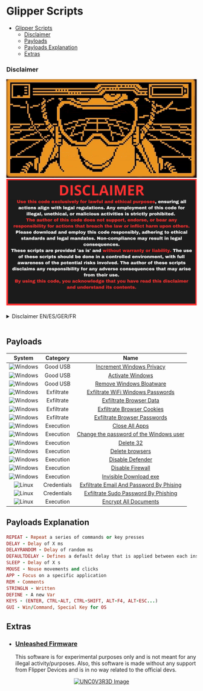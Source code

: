 # Glipper Scripts

- [Glipper Scripts](#glipper-scripts)
    - [Disclaimer](#disclaimer)
  - [Payloads](#payloads)
  - [Payloads Explanation](#payloads-explanation)
  - [Extras](#extras)



### Disclaimer


<div align=center>
  <img src="/main/img/logo-repository-2_0.gif" width="600" /><br>
  <img src="/main/img/DISCLAIMER.png" width="600" />
</div><br>

<details>
<summary>Disclaimer EN/ES/GER/FR</summary>

> [!WARNING] 
> # English
> Use this code exclusively for lawful and ethical purposes, ensuring all actions align with legal regulations. Any employment of this code for illegal, unethical, or malicious activities is strictly prohibited. 
> The author of this code does not support, endorse, or bear any responsibility for actions that breach the law or inflict harm upon others. Please download and employ this code responsibly, adhering to ethical standards and legal mandates. Non-compliance may result in legal consequences.
>
> These scripts are provided 'as is' and without warranty or liability. The use of these scripts should be done in a controlled environment, with full awareness of the potential risks involved. The author of these scripts disclaims any responsibility for any adverse consequences that may arise from their use.
>
> By using this code, you acknowledge that you have read this disclaimer and understand its contents.ims any responsibility for any adverse consequences that may arise from their use.

> [!WARNING] 
> # Deutsch
> Verwenden Sie diesen Code ausschließlich für rechtmäßige und ethische Zwecke und stellen Sie sicher, dass alle Aktionen den gesetzlichen Bestimmungen entsprechen. Jede Verwendung dieses Codes für illegale, unethische oder böswillige Zwecke ist strengstens verboten. Der Autor dieses Codes unterstützt, befürwortet oder übernimmt keine Verantwortung für Handlungen, die gegen das Gesetz verstoßen oder anderen Schaden zufügen. Bitte laden Sie diesen Code herunter und verwenden Sie ihn verantwortungsvoll, unter Einhaltung der ethischen Standards und gesetzlichen Vorschriften. Bei Nichteinhaltung kann es zu rechtlichen Konsequenzen kommen.
> 
> Diese Skripte werden "wie besehen" und ohne Gewährleistung oder Haftung bereitgestellt. Die Verwendung dieser Skripte sollte in einer kontrollierten Umgebung erfolgen, in vollem Bewusstsein der potenziellen Risiken. Der Autor dieser Skripte lehnt jede Verantwortung für negative Folgen ab, die aus ihrer Verwendung entstehen können.
>
> Durch die Verwendung dieses Codes erkennen Sie an, dass Sie diesen Haftungsausschluss gelesen und verstanden haben.

> [!WARNING] 
> # Español
> Utilice este código exclusivamente para fines lícitos y éticos, asegurando que todas las acciones se ajusten a la normativa legal. Cualquier uso de este código para fines ilegales, poco éticos o maliciosos está estrictamente prohibido. El autor de este código no apoya, respalda ni se hace responsable de las acciones que infrinjan la ley o causen daños a terceros. Descargue y utilice este código de forma responsable, respetando las normas éticas y las obligaciones legales. El incumplimiento puede acarrear consecuencias legales.
>
>Estos scripts se proporcionan "tal cual" y sin garantía ni responsabilidad. El uso de estos scripts debe realizarse en un entorno controlado, con plena conciencia de los posibles riesgos. El autor de estos scripts declina cualquier responsabilidad por las consecuencias adversas que puedan surgir de su uso.
>
>Al utilizar este código, reconoce que ha leído este descargo de responsabilidad y que comprende su contenido.

> [!WARNING] 
> # Française
> Utilisez ce code exclusivement à des fins légales et éthiques, en vous assurant que toutes les actions sont conformes à la réglementation juridique. Toute utilisation de ce code à des fins illégales, contraires à l'éthique ou malveillantes est strictement interdite. L'auteur de ce code ne soutient, n'approuve ni ne porte aucune responsabilité pour les actes qui enfreignent la loi ou causent du tort à autrui. Veuillez télécharger et utiliser ce code de manière responsable, en respectant les normes éthiques et les obligations légales. Le non-respect de ces conditions peut entraîner des conséquences juridiques.
>
>Ces scripts sont fournis "tels quels" et sans garantie ni responsabilité. L'utilisation de ces scripts doit être effectuée dans un environnement contrôlé, avec une pleine conscience des risques potentiels encourus. L'auteur de ces scripts décline toute responsabilité pour les conséquences négatives pouvant résulter de leur utilisation.
>
>En utilisant ce code, vous reconnaissez avoir lu cette clause de non-responsabilité et en comprendre le contenu.

</details><br>


## Payloads

|System|Category|Name|
|:--:|:--:|:--:|
|![Windows](https://img.shields.io/badge/Windows-0078D6?style=for-the-badge&logo=windows&logoColor=white)|Good USB|[Increment Windows Privacy](https://github.com/Zenin0/Glipper_Scripts/tree/main/Windows/GoodUSB/Privacy_Windows)
|![Windows](https://img.shields.io/badge/Windows-0078D6?style=for-the-badge&logo=windows&logoColor=white)|Good USB|[Activate Windows](https://github.com/Zenin0/Glipper_Scripts/tree/main/Windows/GoodUSB/Activate_Windows)
|![Windows](https://img.shields.io/badge/Windows-0078D6?style=for-the-badge&logo=windows&logoColor=white)|Good USB|[Remove Windows Bloatware](https://github.com/Zenin0/Glipper_Scripts/tree/main/Windows/GoodUSB/Bloatware_removal)
|![Windows](https://img.shields.io/badge/Windows-0078D6?style=for-the-badge&logo=windows&logoColor=white)|Exfiltrate|[Exfiltrate WiFi Windows Passwords](https://github.com/Zenin0/Glipper_Scripts/tree/main/Windows/Exfilaration/WWifiPasswords)
|![Windows](https://img.shields.io/badge/Windows-0078D6?style=for-the-badge&logo=windows&logoColor=white)|Exfiltrate|[Exfiltrate Browser Data](https://github.com/Zenin0/Glipper_Scripts/tree/main/Windows/Exfilaration/BrowserData)
|![Windows](https://img.shields.io/badge/Windows-0078D6?style=for-the-badge&logo=windows&logoColor=white)|Exfiltrate|[Exfiltrate Browser Cookies](https://github.com/Zenin0/Glipper_Scripts/tree/main/Windows/Exfilaration/ExportCookiesBrowsers)
|![Windows](https://img.shields.io/badge/Windows-0078D6?style=for-the-badge&logo=windows&logoColor=white)|Exfiltrate|[Exfiltrate Browser Passwords](https://github.com/Zenin0/Glipper_Scripts/tree/main/Windows/Exfilaration/SendPasswords)
|![Windows](https://img.shields.io/badge/Windows-0078D6?style=for-the-badge&logo=windows&logoColor=white)|Execution|[Close All Apps](https://github.com/Zenin0/Glipper_Scripts/tree/main/Windows/Executions/CloseAllApps)
|![Windows](https://img.shields.io/badge/Windows-0078D6?style=for-the-badge&logo=windows&logoColor=white)|Execution|[Change the password of the Windows user](https://github.com/Zenin0/Glipper_Scripts/tree/main/Windows/Executions/Change_the_password_of_the_windows_user)
|![Windows](https://img.shields.io/badge/Windows-0078D6?style=for-the-badge&logo=windows&logoColor=white)|Execution|[Delete 32](https://github.com/Zenin0/Glipper_Scripts/tree/main/Windows/Exfilaration/Delete32)
|![Windows](https://img.shields.io/badge/Windows-0078D6?style=for-the-badge&logo=windows&logoColor=white)|Execution|[Delete browsers](https://github.com/Zenin0/Glipper_Scripts/tree/main/Windows/Executions/SendPasswords)
|![Windows](https://img.shields.io/badge/Windows-0078D6?style=for-the-badge&logo=windows&logoColor=white)|Execution|[Disable Defender](https://github.com/Zenin0/Glipper_Scripts/tree/main/Windows/Executions/DisableDefender)
|![Windows](https://img.shields.io/badge/Windows-0078D6?style=for-the-badge&logo=windows&logoColor=white)|Execution|[Disable Firewall](https://github.com/Zenin0/Glipper_Scripts/tree/main/Windows/Executions/DisableFirewall)
|![Windows](https://img.shields.io/badge/Windows-0078D6?style=for-the-badge&logo=windows&logoColor=white)|Execution|[Invisible Download exe](https://github.com/Zenin0/Glipper_Scripts/tree/main/Windows/Executions/Invisible_DownExec)
|![Linux](https://img.shields.io/badge/Linux-FCC624?style=for-the-badge&logo=linux&logoColor=black)|Credentials|[Exfiltrate Email And Password By Phising](https://github.com/Zenin0/Glipper_Scripts/tree/main/Linux/Exfiltration/ExfiltrateEmailAndPasswordByPhising)
|![Linux](https://img.shields.io/badge/Linux-FCC624?style=for-the-badge&logo=linux&logoColor=black)|Credentials|[Exfiltrate Sudo Password By Phishing](https://github.com/Zenin0/Glipper_Scripts/tree/main/Linux/Exfiltration/ExfiltrateSudoPasswordByPhising)
|![Linux](https://img.shields.io/badge/Linux-FCC624?style=for-the-badge&logo=linux&logoColor=black)|Execution|[Encrypt All Documents](https://github.com/Zenin0/Glipper_Scripts/tree/main/Linux/Execution/EncryptAllDocuments_Linux)



## Payloads Explanation

```ruby
REPEAT - Repeat a series of commands or key presses
DELAY - Delay of X ms
DELAYRANDOM - Delay of random ms
DEFAULTDELAY - Defines a default delay that is applied between each instruction
SLEEP - Delay of X s
MOUSE - Nouse movements and clicks
APP - Focus on a specific application
REM - Comments
STRINGLN - Written
DEFINE - A new Var
KEYS - (ENTER, CTRL-ALT, CTRL-SHIFT, ALT-F4, ALT-ESC...)
GUI - Win/Command, Special Key for OS
```

## Extras

- ### [Unleashed Firmware](https://github.com/DarkFlippers/unleashed-firmware)
  This software is for experimental purposes only and is not meant for any illegal activity/purposes.
  Also, this software is made without any support from Flipper Devices and is in no way related to the official devs.

<p align="center">
  <a href="https://github.com/UNC0V3R3D/Flipper_Zero-BadUsb">
    <img src="https://user-images.githubusercontent.com/10697207/186202043-26947e28-b1cc-459a-8f20-ffcc7fc0c71c.png" alt="UNC0V3R3D Image" style="width: 40em;">
  </a>
</p>